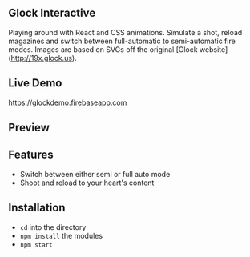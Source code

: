 ## Glock Interactive

Playing around with React and CSS animations. Simulate a shot, reload magazines and switch between full-automatic to semi-automatic fire modes. Images are based on SVGs off the original [Glock website] (http://19x.glock.us).

## Live Demo

https://glockdemo.firebaseapp.com

## Preview


## Features

- Switch between either semi or full auto mode
- Shoot and reload to your heart's content

## Installation

- ```cd``` into the directory
- ```npm install``` the modules
- ```npm start```

